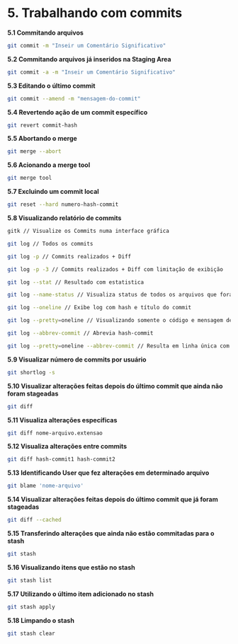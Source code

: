 # 5. Trabalhando com commits

**5.1 Commitando arquivos**
```bash
git commit -m "Inseir um Comentário Significativo"
```

**5.2 Commitando arquivos já inseridos na Staging Area**
```bash
git commit -a -m "Inseir um Comentário Significativo"
```

**5.3 Editando o último commit**
```bash
git commit --amend -m "mensagem-do-commit"
```

**5.4 Revertendo ação de um commit específico**
```bash
git revert commit-hash
```

**5.5 Abortando o merge**
```bash
git merge --abort
```

**5.6 Acionando a merge tool**
```bash
git merge tool
```

**5.7 Excluindo um commit local**
```bash
git reset --hard numero-hash-commit
```

**5.8 Visualizando relatório de commits**
```bash
gitk // Visualize os Commits numa interface gráfica

git log // Todos os commits

git log -p // Commits realizados + Diff

git log -p -3 // Commits realizados + Diff com limitação de exibição

git log --stat // Resultado com estatistica

git log --name-status // Visualiza status de todos os arquivos que foram modificados

git log --oneline // Exibe log com hash e título do commit

git log --pretty=oneline // Visualizando somente o código e mensagem de cada commit

git log --abbrev-commit // Abrevia hash-commit

git log --pretty=oneline --abbrev-commit // Resulta em linha única com hash-commit abreviada

```

**5.9 Visualizar número de commits por usuário**
```bash
git shortlog -s
```

**5.10 Visualizar alterações feitas depois do último commit que ainda não foram stageadas**
```bash
git diff
```

**5.11 Visualiza alterações específicas**
```bash
git diff nome-arquivo.extensao
```

**5.12 Visualiza alterações entre commits**
```bash
git diff hash-commit1 hash-commit2
```

**5.13 Identificando User que fez alterações em determinado arquivo**
```bash
git blame 'nome-arquivo'
```

**5.14 Visualizar alterações feitas depois do último commit que já foram stageadas**
```bash
git diff --cached
```

**5.15 Transferindo alterações que ainda não estão commitadas para o stash**
```bash
git stash
```

**5.16 Visualizando itens que estão no stash**
```bash
git stash list
```

**5.17 Utilizando o último item adicionado no stash**
```bash
git stash apply
```

**5.18 Limpando o stash**
```bash
git stash clear
```
